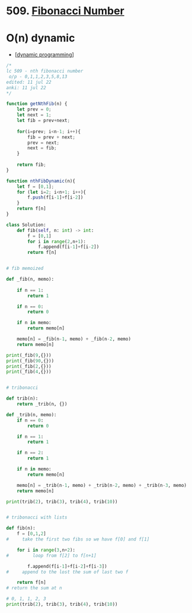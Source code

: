 # 509. [Fibonacci Number](https://leetcode.com/problems/fibonacci-number)

# O(n) dynamic 

- [[dynamic programming]]

```javascript
/*
lc 509 - nth fibonacci number
 o/p - 0,1,1,2,3,5,8,13
edited: 11 jul 22
anki: 11 jul 22
*/

function getNthFib(n) {
	let prev = 0;
	let next = 1;
	let fib = prev+next;
	
	for(i=prev; i<n-1; i++){
		fib = prev + next;
		prev = next;
		next = fib;
	}
	
	return fib;
}
```

```javascript
function nthFibDynamic(n){
	let f = [0,1];
	for (let i=2; i<n+1; i++){
		f.push(f[i-1]+f[i-2])
	}
	return f[n]
}

```


```python
class Solution:
    def fib(self, n: int) -> int:
        f = [0,1]
        for i in range(2,n+1):
            f.append(f[i-1]+f[i-2])
        return f[n]

```


```py

# fib memoized

def _fib(n, memo):
    
    if n == 1:
        return 1

    if n == 0:
        return 0

    if n in memo:
        return memo[n]

    memo[n] = _fib(n-1, memo) + _fib(n-2, memo)
    return memo[n]

print(_fib(9,{}))
print(_fib(90,{}))
print(_fib(2,{}))
print(_fib(4,{}))

```


```py

# tribonacci

def trib(n):
    return _trib(n, {})

def _trib(n, memo):
    if n == 0:
        return 0

    if n == 1:
        return 1

    if n == 2:
        return 1

    if n in memo:
        return memo[n]

    memo[n] = _trib(n-1, memo) + _trib(n-2, memo) + _trib(n-3, memo)
    return memo[n]

print(trib(2), trib(3), trib(4), trib(10))


```


```py 

# tribonacci with lists

def fib(n):
    f = [0,1,2]
#     take the first two fibs so we have f[0] and f[1]

    for i in range(3,n+2):
#         loop from f[2] to f[n+1]

        f.append(f[i-1]+f[i-2]+f[i-3])
#     append to the lost the sum of last two f

    return f[n]
# return the sum at n

# 0, 1, 1, 2, 3
print(trib(2), trib(3), trib(4), trib(10))


```


[//begin]: # "Autogenerated link references for markdown compatibility"
[dynamic programming]: <../../../patterns/dynamic programming> "dynamic programming"
[//end]: # "Autogenerated link references"